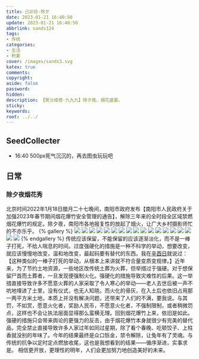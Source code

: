 ```yaml
---
title: 己卯日-除夕
date: 2023-01-21 16:40:50
update: 2023-01-21 16:40:50
abbrlink: sands124
tags:
- 传统
categories:
- 生活
- 积累
cover: /images/sands3.svg
katex: true
comments:
copyright:
aside: false
password:
hidden:
description: 【聚沙成塔·九九九】除夕夜、烟花盛宴。
sticky: 
keywords:
root: ../../
---
```


## SeedCollecter
- 16:40 500px死气沉沉的，再去图虫玩玩吧


## 日常
### 除夕夜烟花秀
北京时间2022年1月18日腊月二十七晚间，南阳市政府发布【南阳市人民政府关于加强2023年春节期间烟花爆竹安全管理的通告】，解除三年来的全时段全区域禁燃烟花爆竹的规定。除夕夜，南阳市各地报复性的放起了烟火，让广大乡村摄影师忙的不亦乐乎。
{% gallery %}
<img src="https://img.500px.me/photo/dff7efb584b12a50d685e413b053d3302/885b40c00d7c49ec8c1c8f70f715f76b.jpg!p2"  referrerPolicy="no-referrer" />
<img src="https://img.500px.me/photo/dff7efb584b12a50d685e413b053d3302/442f7dcbe4634719a226ff1dd70173fe.jpg!p2"  referrerPolicy="no-referrer" />
<img src="https://img.500px.me/photo/dff7efb584b12a50d685e413b053d3302/77d1b3dc83a34c18b9dcd30379d53713.jpg!p2"  referrerPolicy="no-referrer" />
<img src="https://img.500px.me/photo/dff7efb584b12a50d685e413b053d3302/4a223625a4f64763adedd46530fd8f33.jpg!p2"  referrerPolicy="no-referrer" />
<img src="https://img.500px.me/photo/dff7efb584b12a50d685e413b053d3302/f8d03f11f8714249933c19cd08b12dcb.jpg!p2"  referrerPolicy="no-referrer" />
<img src="https://img.500px.me/photo/dff7efb584b12a50d685e413b053d3302/ee8ff5f5eac94d71a3facc7d6478feb7.jpg!p2"  referrerPolicy="no-referrer" />
<img src="https://img.500px.me/photo/dff7efb584b12a50d685e413b053d3302/fff6f7caf0924e9fb43f4218c554033e.jpg!p2"  referrerPolicy="no-referrer" />
<img src="https://img.500px.me/photo/dff7efb584b12a50d685e413b053d3302/6047c10a04b248338d23231860ad0995.jpg!p2"  referrerPolicy="no-referrer" />
<img src="https://img.500px.me/photo/dff7efb584b12a50d685e413b053d3302/0881343de10149feae6aa119710a943b.jpg!p2"  referrerPolicy="no-referrer" />
<img src="https://img.500px.me/photo/dff7efb584b12a50d685e413b053d3302/b4fd5e8a07e74351aeabe8977efc2c94.jpg!p2"  referrerPolicy="no-referrer" />
<img src="https://img.500px.me/photo/dff7efb584b12a50d685e413b053d3302/c801d697a1b34a4ab7fa0b4d5c152594.jpg!p2"  referrerPolicy="no-referrer" />
<img src="https://img.500px.me/photo/dff7efb584b12a50d685e413b053d3302/8b180367b0f6404ca932a7c6f403c4bf.jpg!p2"  referrerPolicy="no-referrer" />
<img src="https://img.500px.me/photo/dff7efb584b12a50d685e413b053d3302/7b0f775fe4b34b45be2277cc5c2a637c.jpg!p2"  referrerPolicy="no-referrer" />
<img src="https://img.500px.me/photo/dff7efb584b12a50d685e413b053d3302/aefb786f83114bf39a90a5032bb84ff0.jpg!p2"  referrerPolicy="no-referrer" />
<img src="https://img.500px.me/photo/dff7efb584b12a50d685e413b053d3302/f5a4e058578146f884b4d891c88b82bd.jpg!p2"  referrerPolicy="no-referrer" />
<img src="https://img.500px.me/photo/dff7efb584b12a50d685e413b053d3302/ae9e9bb5da94462290513beae23dc9dc.jpg!p2"  referrerPolicy="no-referrer" />
<img src="https://img.500px.me/photo/dff7efb584b12a50d685e413b053d3302/8185deeeaeb144dba7e0f23e0d59bdfb.jpg!p2"  referrerPolicy="no-referrer" />
<img src="https://img.500px.me/photo/dff7efb584b12a50d685e413b053d3302/8648bd5491724eeebbcf72cbbd805369.jpg!p2"  referrerPolicy="no-referrer" />
{% endgallery %}
传统应该保留，不能保留的应该逐渐淡化，而不是一棒子打死，不给人喘息的时间。过度强硬化的措施是一种不科学的举动，想要改变，就应该慢慢地改变，温和地改变，最起码要有替代的东西。我在[辛酉日](/2023/sands106)就说过：【这种类似的一棒子打死的举动，从根本上来讲就不符合量变质变规律。】近年来，为了节约土地资源，一些地区改传统土葬为火葬，但举措过于强硬。对于想保留尸首而土葬者，一旦发现便强制火化。强硬化的措施导致灾难性的后果。这一举措直接导致许多不愿意火葬的人家采取了令人寒心的举动——老人去世后被一声不吭地埋进了土里，没有仪式，也无人知晓。而火化的骨灰，在入土后也依旧占用那一两平方米土地，本质上并没有解决问题，还带来了人们的不满，要我说。与其罚，不如赏，愿意火化者，奖励人民币，不愿意火化者，不强制限制，或者稍微罚点，这样也不会让执法层面显得那么蛮横无理。回到烟花爆竹上来，依旧是如此。强硬的措施只会带来舆论的更强力的反击，由于烟花爆竹本身就很少有完美的替代品，完全禁止直接导致许多人家过年如同过星期，除了看个春晚、吃顿饺子、上柱香就没别的年味了。今年的结果最终是众口铄金，禁令解除，让兔年有了灵魂。与传统的抗争以定时定点燃放收尾，这也是我想看到的结果——循序渐进，实事求是。
相信更开放，更理性的明年，人们会更加努力地创造美好的未来。


